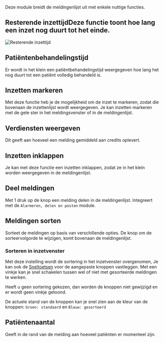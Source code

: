 Deze module breidt de meldingenlijst uit met enkele nuttige functies.

## Resterende inzettijdDeze functie toont hoe lang een inzet nog duurt tot het einde. 
![Resterende inzettijd](./remainingTime.png)

## Patiëntenbehandelingstijd
Er wordt in het klein een patiëntbehandelingstijd weergegeven hoe lang het nog duurt tot een patiënt volledig behandeld is.

## Inzetten markeren
Met deze functie heb je de mogelijkheid om de inzet te markeren, zodat die bovenaan de inzettenlijst wordt weergegeven.
Je kan inzetten markeren met de gele ster in het meldingsvenster of in de meldingenlijst.

## Verdiensten weergeven
Dit geeft aan hoeveel een melding gemiddeld aan credits oplevert.

## Inzetten inklappen
Je kan met deze functie een inzetten inklappen, zodat ze in het klein worden weergegeven in de meldingenlijst. 

## Deel meldingen
Met 1 druk op de knop een melding delen in de meldingenlijst. Integreert met de `Alarmeren, delen en posten` module. 

## Meldingen sorten
Sorteet de meldingen op basis van verschillende opties. De knop om de sorteervolgorde te wijzigen, komt bovenaan de meldingenlijst.

### Sorteren in inzetvenster
Met deze instelling wordt de sortering in het inzetvenster overgenomen, Je kan ook de [Sneltoetsen](../hotkeys/) voor de aangepaste knoppen vastleggen. Met een vinkje kan je snel schakelen tussen wel of niet met gesorteerde meldingen te werken.

Heeft u geen sortering gekozen, dan worden de knoppen niet gewijzigd en er wordt geen vinkje getoond. 

De actuele stand van de knoppen kan je snel zien aan de kleur van de knoppen: `Groen: standaard` en `Blauw: gesorteerd`

## Patiëntenaantal
Geeft in de rand van de melding aan hoeveel patiënten er momenteel zijn.


